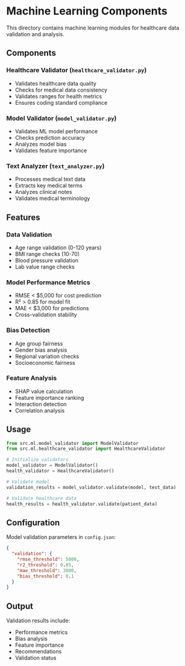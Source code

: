 # Machine Learning Components

This directory contains machine learning modules for healthcare data validation and analysis.

## Components

### Healthcare Validator (`healthcare_validator.py`)
- Validates healthcare data quality
- Checks for medical data consistency
- Validates ranges for health metrics
- Ensures coding standard compliance

### Model Validator (`model_validator.py`)
- Validates ML model performance
- Checks prediction accuracy
- Analyzes model bias
- Validates feature importance

### Text Analyzer (`text_analyzer.py`)
- Processes medical text data
- Extracts key medical terms
- Analyzes clinical notes
- Validates medical terminology

## Features

### Data Validation
- Age range validation (0-120 years)
- BMI range checks (10-70)
- Blood pressure validation
- Lab value range checks

### Model Performance Metrics
- RMSE < $5,000 for cost prediction
- R² > 0.85 for model fit
- MAE < $3,000 for predictions
- Cross-validation stability

### Bias Detection
- Age group fairness
- Gender bias analysis
- Regional variation checks
- Socioeconomic fairness

### Feature Analysis
- SHAP value calculation
- Feature importance ranking
- Interaction detection
- Correlation analysis

## Usage

```python
from src.ml.model_validator import ModelValidator
from src.ml.healthcare_validator import HealthcareValidator

# Initialize validators
model_validator = ModelValidator()
health_validator = HealthcareValidator()

# Validate model
validation_results = model_validator.validate(model, test_data)

# Validate healthcare data
health_results = health_validator.validate(patient_data)
```

## Configuration

Model validation parameters in `config.json`:
```json
{
  "validation": {
    "rmse_threshold": 5000,
    "r2_threshold": 0.85,
    "mae_threshold": 3000,
    "bias_threshold": 0.1
  }
}
```

## Output

Validation results include:
- Performance metrics
- Bias analysis
- Feature importance
- Recommendations
- Validation status